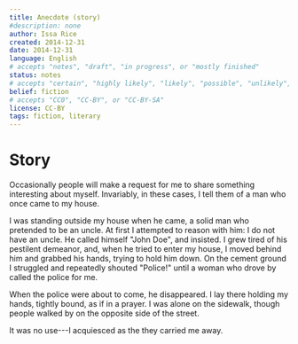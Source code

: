 ```yaml
---
title: Anecdote (story)
#description: none
author: Issa Rice
created: 2014-12-31
date: 2014-12-31
language: English
# accepts "notes", "draft", "in progress", or "mostly finished"
status: notes
# accepts "certain", "highly likely", "likely", "possible", "unlikely", "highly unlikely", "remote", "impossible", "log", "emotional", or "fiction"
belief: fiction
# accepts "CC0", "CC-BY", or "CC-BY-SA"
license: CC-BY
tags: fiction, literary
---
```


# Story

Occasionally people will make a request for me to share something interesting about myself.
Invariably, in these cases, I tell them of a man who once came to my house.

I was standing outside my house when he came, a solid man who pretended to be an uncle.
At first I attempted to reason with him: I do not have an uncle.
He called himself "John Doe", and insisted.
I grew tired of his pestilent demeanor, and, when he tried to enter my house, I moved behind him and grabbed his hands, trying to hold him down.
On the cement ground I struggled and repeatedly shouted "Police!" until a woman who drove by called the police for me.

When the police were about to come, he disappeared.
I lay there holding my hands, tightly bound, as if in a prayer.
I was alone on the sidewalk, though people walked by on the opposite side of the street.

It was no use---I acquiesced as the they carried me away.
